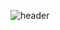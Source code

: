 ![header](https://capsule-render.vercel.app/api?type=soft&text=GoodRelation&fontColor=ffffff&animation=fadeIn&color=0:00C9FF,100:92FE9D)
<div align="center">
  
  
</div>



